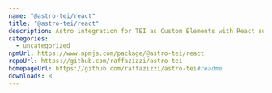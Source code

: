 ```yaml
---
name: "@astro-tei/react"
title: "@astro-tei/react"
description: Astro integration for TEI as Custom Elements with React support
categories:
  - uncategorized
npmUrl: https://www.npmjs.com/package/@astro-tei/react
repoUrl: https://github.com/raffazizzi/astro-tei
homepageUrl: https://github.com/raffazizzi/astro-tei#readme
downloads: 8
---
```

